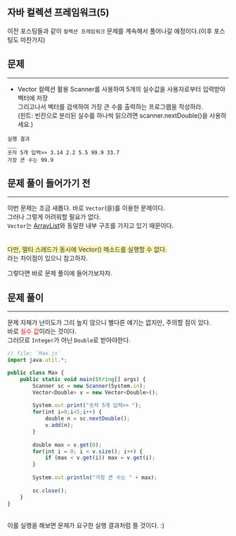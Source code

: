 ## 자바 컬렉션 프레임워크(5)
  이전 포스팅들과 같이 `컬렉션 프레임워크` 문제를 계속해서 풀어나갈 예정이다.(이후 포스팅도 마찬가지) <br>
  
  
## 문제
___
+ Vector 컬렉션 활용
Scanner를 사용하여 5개의 실수값을 사용자로부터 입력받아 벡터에 저장<br>
그리고나서 벡터를 검색하여 가장 큰 수를 출력하는 프로그램을 작성하라.<br>
(힌트: 빈칸으로 분리된 실수를 하나씩 읽으려면 scanner.nextDouble()을 사용하세요.)

```
실행 결과
___
숫자 5개 입력>> 3.14 2.2 5.5 99.9 33.7
가장 큰 수는 99.9
```

## 문제 풀이 들어가기 전
  ___
  이번 문제는 조금 새롭다. 바로 `Vector`(을)를 이용한 문제이다.<br>
  그러나 그렇게 어려워할 필요가 없다.<br>
  `Vector`는 [ArrayList]와 동일한 내부 구조를 가지고 있기 때문이다.<br>
  <br>
  <br>
  <span style="color:#2D3748;background-color:#fff5b1;">다만, 멀티 스레드가 동시에 Vector() 메소드를 실행할 수 없다.</span> 
  <br>
  라는 차이점이 있으니 참고하자.<br>
 
  그렇다면 바로 문제 풀이에 들어가보자자.<br>


  [ArrayList]:https://yuiloong.github.io/2023-09-02-java-posting/#%EB%AC%B8%EC%A0%9C-%ED%92%80%EC%9D%B4
  
## 문제 풀이
  ___
  문제 자체가 난이도가 그리 높지 않으니 별다른 얘기는 없지만, 주의할 점이 있다.<br>
  바로  <span style="color:red">실수 값</span>이라는 것이다. <br>
  그러므로 `Integer`가 아닌 `Double`로 받아야한다.<br>
  
```js
// file: `Max.js`
import java.util.*;

public class Max {
	public static void main(String[] args) {
		Scanner sc = new Scanner(System.in);
		Vector<Double> v = new Vector<Double>();
		
		System.out.print("숫자 5개 입력>> ");
		for(int i=0;i<5;i++) {
			double n = sc.nextDouble();
			v.add(n);
		}
		
		double max = v.get(0);
		for(int i = 0; i < v.size(); i++) {
			if (max < v.get(i)) max = v.get(i);
		}
		
		System.out.println("가장 큰 수는 " + max);
		
		sc.close();
	}
}
```
  <br>
  이를 실행을 해보면 문제가 요구한 실행 결과처럼 뜰 것이다. :)
